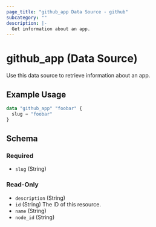 ```yaml
---
page_title: "github_app Data Source - github"
subcategory: ""
description: |-
  Get information about an app.
---
```


# github_app (Data Source)

Use this data source to retrieve information about an app.

## Example Usage

```terraform
data "github_app" "foobar" {
  slug = "foobar"
}
```

<!-- schema generated by tfplugindocs -->
## Schema

### Required

- `slug` (String)

### Read-Only

- `description` (String)
- `id` (String) The ID of this resource.
- `name` (String)
- `node_id` (String)
